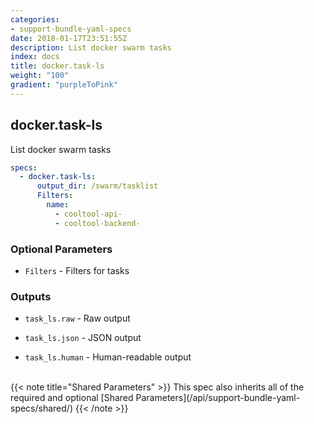 ```yaml
---
categories:
- support-bundle-yaml-specs
date: 2018-01-17T23:51:55Z
description: List docker swarm tasks
index: docs
title: docker.task-ls
weight: "100"
gradient: "purpleToPink"
---
```


## docker.task-ls

List docker swarm tasks


```yaml
specs:
  - docker.task-ls:
      output_dir: /swarm/tasklist
      Filters:
        name:
          - cooltool-api-
          - cooltool-backend-
```

    
### Optional Parameters


- `Filters` - Filters for tasks


    
### Outputs


- `task_ls.raw` - Raw output

- `task_ls.json` - JSON output

- `task_ls.human` - Human-readable output

    
<br>
{{< note title="Shared Parameters" >}}
This spec also inherits all of the required and optional [Shared Parameters](/api/support-bundle-yaml-specs/shared/)
{{< /note >}}
    
    